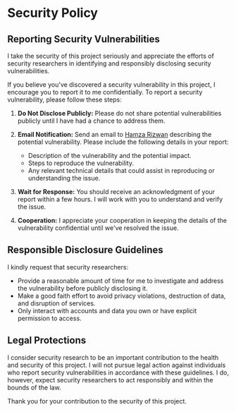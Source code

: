 # Security Policy

## Reporting Security Vulnerabilities

I take the security of this project seriously and appreciate the efforts of security 
researchers in identifying and responsibly disclosing security vulnerabilities.

If you believe you've discovered a security vulnerability in this project, I encourage
you to report it to me confidentially. To report a security vulnerability, please follow these steps:

1. **Do Not Disclose Publicly:** Please do not share potential vulnerabilities publicly until I have
had a chance to address them.

2. **Email Notification:** Send an email to [Hamza Rizwan](mailto:hamzarizwan243@gmail.com)
   describing
   the potential vulnerability. Please include the following details in your report:

    - Description of the vulnerability and the potential impact.
    - Steps to reproduce the vulnerability.
    - Any relevant technical details that could assist in reproducing or understanding the issue.

3. **Wait for Response:** You should receive an acknowledgment of your report within a few hours. I
   will work
   with you to understand and verify the issue.

4. **Cooperation:** I appreciate your cooperation in keeping the details of the vulnerability
   confidential
   until we've resolved the issue.

## Responsible Disclosure Guidelines

I kindly request that security researchers:

- Provide a reasonable amount of time for me to investigate and address the vulnerability before publicly disclosing it.
- Make a good faith effort to avoid privacy violations, destruction of data, and disruption of services.
- Only interact with accounts and data you own or have explicit permission to access.

## Legal Protections

I consider security research to be an important contribution to the health and security of this project. 
I will not pursue legal action against individuals who report security vulnerabilities in accordance with 
these guidelines. I do, however, expect security researchers to act responsibly and within the bounds of the law.

Thank you for your contribution to the security of this project.
